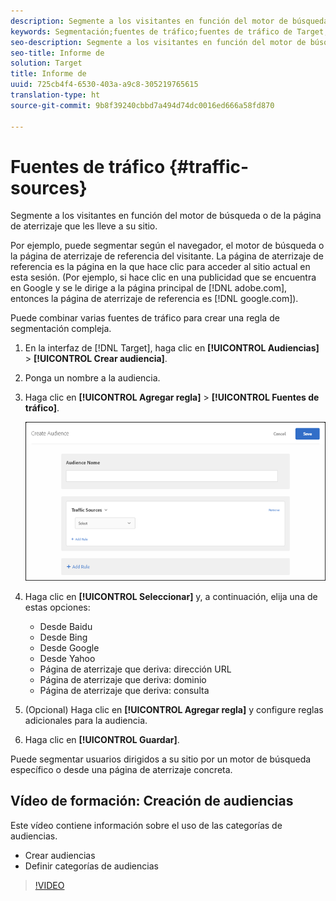 ```yaml
---
description: Segmente a los visitantes en función del motor de búsqueda o de la página de aterrizaje que les lleve a su sitio.
keywords: Segmentación;fuentes de tráfico;fuentes de tráfico de Target;motor de búsqueda Target;motor de búsqueda;página de destino;página de destino Target;página de destino de referencia
seo-description: Segmente a los visitantes en función del motor de búsqueda o de la página de aterrizaje que les lleve a su sitio.
seo-title: Informe de
solution: Target
title: Informe de
uuid: 725cb4f4-6530-403a-a9c8-305219765615
translation-type: ht
source-git-commit: 9b8f39240cbbd7a494d74dc0016ed666a58fd870

---
```



# Fuentes de tráfico {#traffic-sources}

Segmente a los visitantes en función del motor de búsqueda o de la página de aterrizaje que les lleve a su sitio.

Por ejemplo, puede segmentar según el navegador, el motor de búsqueda o la página de aterrizaje de referencia del visitante. La página de aterrizaje de referencia es la página en la que hace clic para acceder al sitio actual en esta sesión. (Por ejemplo, si hace clic en una publicidad que se encuentra en Google y se le dirige a la página principal de [!DNL adobe.com], entonces la página de aterrizaje de referencia es [!DNL google.com]).

Puede combinar varias fuentes de tráfico para crear una regla de segmentación compleja.

1. En la interfaz de [!DNL Target], haga clic en **[!UICONTROL Audiencias]** &gt; **[!UICONTROL Crear audiencia]**.
1. Ponga un nombre a la audiencia.
1. Haga clic en **[!UICONTROL Agregar regla]** &gt; **[!UICONTROL Fuentes de tráfico]**.

   ![](assets/target_traffic_source.png)

1. Haga clic en **[!UICONTROL Seleccionar]** y, a continuación, elija una de estas opciones:

   * Desde Baidu
   * Desde Bing
   * Desde Google
   * Desde Yahoo
   * Página de aterrizaje que deriva: dirección URL
   * Página de aterrizaje que deriva: dominio
   * Página de aterrizaje que deriva: consulta

1. (Opcional) Haga clic en **[!UICONTROL Agregar regla]** y configure reglas adicionales para la audiencia.
1. Haga clic en **[!UICONTROL Guardar]**.

Puede segmentar usuarios dirigidos a su sitio por un motor de búsqueda específico o desde una página de aterrizaje concreta.

## Vídeo de formación: Creación de audiencias

Este vídeo contiene información sobre el uso de las categorías de audiencias.

* Crear audiencias
* Definir categorías de audiencias

>[!VIDEO](https://video.tv.adobe.com/v/17392)
